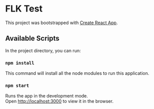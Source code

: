 # FLK Test 

This project was bootstrapped with [Create React App](https://github.com/facebook/create-react-app).

## Available Scripts

In the project directory, you can run:

### `npm install`

This command will install all the node modules to run this application.

### `npm start`

Runs the app in the development mode.\
Open [http://localhost:3000](http://localhost:3000) to view it in the browser.